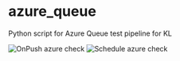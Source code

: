 # azure_queue
Python script for Azure Queue test pipeline for KL

![OnPush azure check](https://github.com/serglit72/azure_queue/workflows/OnPush%20azure%20check/badge.svg)
![Schedule azure check](https://github.com/serglit72/azure_queue/workflows/Everyday%20azure%20check/badge.svg?event=schedule)
